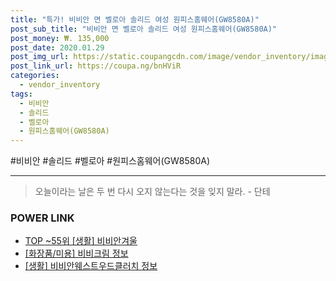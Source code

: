 ```yaml
--- 
title: "특가! 비비안 면 벨로아 솔리드 여성 원피스홈웨어(GW8580A)" 
post_sub_title: "비비안 면 벨로아 솔리드 여성 원피스홈웨어(GW8580A)" 
post_money: ₩. 135,000 
post_date: 2020.01.29 
post_img_url: https://static.coupangcdn.com/image/vendor_inventory/images/2018/10/26/17/5/7656a4a5-f170-430d-8727-f8eaa1c665db.jpg 
post_link_url: https://coupa.ng/bnHViR 
categories: 
  - vendor_inventory 
tags: 
  - 비비안 
  - 솔리드 
  - 벨로아 
  - 원피스홈웨어(GW8580A) 
--- 
```

  #비비안 #솔리드 #벨로아 #원피스홈웨어(GW8580A) 
<hr> 

> 오늘이라는 날은 두 번 다시 오지 않는다는 것을 잊지 말라. - 단테 


### POWER LINK

* <a href="https://blog.naver.com/an0733/221785159704" target="_blank"> TOP ~55위 [생활] 비비안겨울</a>
* <a href="https://blog.naver.com/sakai111/221758357657" target="_blank"> [화장품/미용] 비비크림 정보 </a>
* <a href="https://blog.naver.com/fasyy4321/221759630524" target="_blank"> [생활] 비비안웨스트우드클러치 정보 </a>
